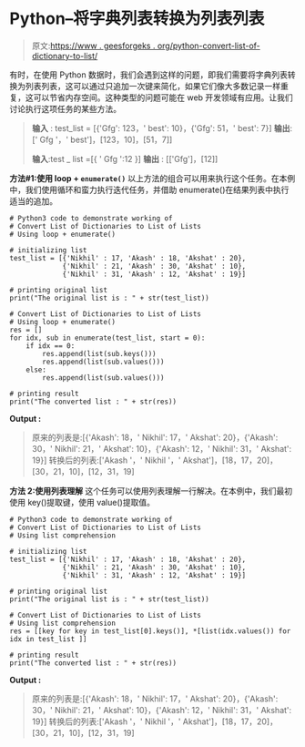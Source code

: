 # Python–将字典列表转换为列表列表

> 原文:[https://www . geesforgeks . org/python-convert-list-of-dictionary-to-list/](https://www.geeksforgeeks.org/python-convert-list-of-dictionaries-to-list-of-lists/)

有时，在使用 Python 数据时，我们会遇到这样的问题，即我们需要将字典列表转换为列表列表，这可以通过只追加一次键来简化，如果它们像大多数记录一样重复，这可以节省内存空间。这种类型的问题可能在 web 开发领域有应用。让我们讨论执行这项任务的某些方法。

> **输入** : test_list = [{'Gfg': 123，' best': 10}，{'Gfg': 51，' best': 7}]
> **输出**:[' Gfg '，' best']，[123，10]，[51，7]]
> 
> **输入**:test _ list =[{ ' Gfg ':12 }]
> **输出** : [['Gfg']，[12]]

**方法#1:使用 loop + `enumerate()`**
以上方法的组合可以用来执行这个任务。在本例中，我们使用循环和蛮力执行迭代任务，并借助 enumerate()在结果列表中执行适当的追加。

```
# Python3 code to demonstrate working of 
# Convert List of Dictionaries to List of Lists
# Using loop + enumerate()

# initializing list
test_list = [{'Nikhil' : 17, 'Akash' : 18, 'Akshat' : 20},
             {'Nikhil' : 21, 'Akash' : 30, 'Akshat' : 10},
             {'Nikhil' : 31, 'Akash' : 12, 'Akshat' : 19}]

# printing original list
print("The original list is : " + str(test_list))

# Convert List of Dictionaries to List of Lists
# Using loop + enumerate()
res = []
for idx, sub in enumerate(test_list, start = 0):
    if idx == 0:
        res.append(list(sub.keys()))
        res.append(list(sub.values()))
    else:
        res.append(list(sub.values()))

# printing result 
print("The converted list : " + str(res)) 
```

**Output :**

> 原来的列表是:[{'Akash': 18，' Nikhil': 17，' Akshat': 20}，{'Akash': 30，' Nikhil': 21，' Akshat': 10}，{'Akash': 12，' Nikhil': 31，' Akshat': 19}]
> 转换后的列表:['Akash '，' Nikhil '，' Akshat']，[18，17，20]，[30，21，10]，[12，31，19]

**方法 2:使用列表理解**
这个任务可以使用列表理解一行解决。在本例中，我们最初使用 key()提取键，使用 value()提取值。

```
# Python3 code to demonstrate working of 
# Convert List of Dictionaries to List of Lists
# Using list comprehension

# initializing list
test_list = [{'Nikhil' : 17, 'Akash' : 18, 'Akshat' : 20},
             {'Nikhil' : 21, 'Akash' : 30, 'Akshat' : 10},
             {'Nikhil' : 31, 'Akash' : 12, 'Akshat' : 19}]

# printing original list
print("The original list is : " + str(test_list))

# Convert List of Dictionaries to List of Lists
# Using list comprehension
res = [[key for key in test_list[0].keys()], *[list(idx.values()) for idx in test_list ]]

# printing result 
print("The converted list : " + str(res)) 
```

**Output :**

> 原来的列表是:[{'Akash': 18，' Nikhil': 17，' Akshat': 20}，{'Akash': 30，' Nikhil': 21，' Akshat': 10}，{'Akash': 12，' Nikhil': 31，' Akshat': 19}]
> 转换后的列表:['Akash '，' Nikhil '，' Akshat']，[18，17，20]，[30，21，10]，[12，31，19]